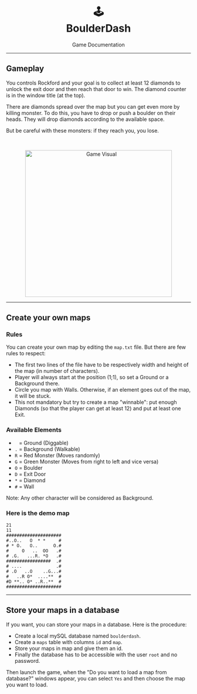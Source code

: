 <h1 align="center">🕹️</br>BoulderDash</h1>
<p align="center">
  Game Documentation
</p>


---
## Gameplay
You controls Rockford and your goal is to collect at least 12 diamonds to unlock the exit door and then reach that door to win. The diamond counter is in the window title (at the top).

There are diamonds spread over the map but you can get even more by killing monster. To do this, you have to drop or push a boulder on their heads. They will drop diamonds according to the available space.

But be careful with these monsters: if they reach you, you lose.

</br>
<p align="center">
  <img src="https://i.ibb.co/G3RY3xN/Boulder-Dash.png" alt="Game Visual" width="400">
</p>


---
## Create your own maps 
### Rules
You can create your own map by editing the `map.txt` file. But there are few rules to respect:
* The first two lines of the file have to be respectively width and height of the map (in number of characters).
* Player will always start at the position (1;1), so set a Ground or a Background there.
* Circle you map with Walls. Otherwise, if an element goes out of the map, it will be stuck.
* This not mandatory but try to create a map "winnable": put enough Diamonds (so that the player can get at least 12) and put at least one Exit.

### Available Elements
* ` ` = Ground (Diggable)
* `.` = Background (Walkable)
* `R` = Red Monster (Moves randomly)
* `G` = Green Monster (Moves from right to left and vice versa)
* `O` = Boulder
* `D` = Exit Door
* `*` = Diamond
* `#` = Wall

Note: Any other character will be considered as Background.

### Here is the demo map
```
21
11
#####################
#..O..   O  * *     #
# * O.   O..      O.#
#     O   ..  OO   .#
# .G.   ...R. *O   .#
#################  .#
# ....             .#
# .O   ..O    ..G...#
#   ..R O*  ....**  #
#D **.. O* ..R..**  #
#####################
```


---
## Store your maps in a database
If you want, you can store your maps in a database. Here is the procedure:
* Create a local mySQL database named `boulderdash`.
* Create a `maps` table with columns `id` and `map`.
* Store your maps in map and give them an id.
* Finally the database has to be accessible with the user `root` and no password.

Then launch the game, when the "Do you want to load a map from database?" windows appear, you can select `Yes` and then choose the map you want to load.

